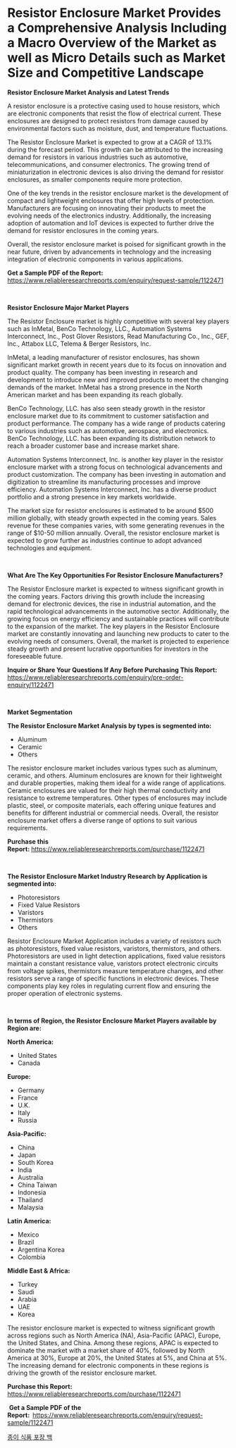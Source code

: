 <p><h1>Resistor Enclosure Market Provides a Comprehensive Analysis Including a Macro Overview of the Market as well as Micro Details such as Market Size and Competitive Landscape</h1></p><p><strong>Resistor Enclosure Market Analysis and Latest Trends</strong></p>
<p><p>A resistor enclosure is a protective casing used to house resistors, which are electronic components that resist the flow of electrical current. These enclosures are designed to protect resistors from damage caused by environmental factors such as moisture, dust, and temperature fluctuations.</p><p>The Resistor Enclosure Market is expected to grow at a CAGR of 13.1% during the forecast period. This growth can be attributed to the increasing demand for resistors in various industries such as automotive, telecommunications, and consumer electronics. The growing trend of miniaturization in electronic devices is also driving the demand for resistor enclosures, as smaller components require more protection.</p><p>One of the key trends in the resistor enclosure market is the development of compact and lightweight enclosures that offer high levels of protection. Manufacturers are focusing on innovating their products to meet the evolving needs of the electronics industry. Additionally, the increasing adoption of automation and IoT devices is expected to further drive the demand for resistor enclosures in the coming years.</p><p>Overall, the resistor enclosure market is poised for significant growth in the near future, driven by advancements in technology and the increasing integration of electronic components in various applications.</p></p>
<p><strong>Get a Sample PDF of the Report:&nbsp;</strong> <a href="https://www.reliableresearchreports.com/enquiry/request-sample/1122471">https://www.reliableresearchreports.com/enquiry/request-sample/1122471</a></p>
<p>&nbsp;</p>
<p><strong>Resistor Enclosure Major Market Players</strong></p>
<p><p>The Resistor Enclosure market is highly competitive with several key players such as InMetal, BenCo Technology, LLC., Automation Systems Interconnect, Inc., Post Glover Resistors, Read Manufacturing Co., Inc., GEF, Inc., Attabox LLC, Telema & Berger Resistors, Inc.</p><p>InMetal, a leading manufacturer of resistor enclosures, has shown significant market growth in recent years due to its focus on innovation and product quality. The company has been investing in research and development to introduce new and improved products to meet the changing demands of the market. InMetal has a strong presence in the North American market and has been expanding its reach globally.</p><p>BenCo Technology, LLC. has also seen steady growth in the resistor enclosure market due to its commitment to customer satisfaction and product performance. The company has a wide range of products catering to various industries such as automotive, aerospace, and electronics. BenCo Technology, LLC. has been expanding its distribution network to reach a broader customer base and increase market share.</p><p>Automation Systems Interconnect, Inc. is another key player in the resistor enclosure market with a strong focus on technological advancements and product customization. The company has been investing in automation and digitization to streamline its manufacturing processes and improve efficiency. Automation Systems Interconnect, Inc. has a diverse product portfolio and a strong presence in key markets worldwide.</p><p>The market size for resistor enclosures is estimated to be around $500 million globally, with steady growth expected in the coming years. Sales revenue for these companies varies, with some generating revenues in the range of $10-50 million annually. Overall, the resistor enclosure market is expected to grow further as industries continue to adopt advanced technologies and equipment.</p></p>
<p>&nbsp;</p>
<p><strong>What Are The Key Opportunities For Resistor Enclosure Manufacturers?</strong></p>
<p><p>The Resistor Enclosure market is expected to witness significant growth in the coming years. Factors driving this growth include the increasing demand for electronic devices, the rise in industrial automation, and the rapid technological advancements in the automotive sector. Additionally, the growing focus on energy efficiency and sustainable practices will contribute to the expansion of the market. The key players in the Resistor Enclosure market are constantly innovating and launching new products to cater to the evolving needs of consumers. Overall, the market is projected to experience steady growth and present lucrative opportunities for investors in the foreseeable future.</p></p>
<p><strong>Inquire or Share Your Questions If Any Before Purchasing This Report:</strong> <a href="https://www.reliableresearchreports.com/enquiry/pre-order-enquiry/1122471">https://www.reliableresearchreports.com/enquiry/pre-order-enquiry/1122471</a></p>
<p>&nbsp;</p>
<p><strong>Market Segmentation</strong></p>
<p><strong>The Resistor Enclosure Market Analysis by types is segmented into:</strong></p>
<p><ul><li>Aluminum</li><li>Ceramic</li><li>Others</li></ul></p>
<p><p>The resistor enclosure market includes various types such as aluminum, ceramic, and others. Aluminum enclosures are known for their lightweight and durable properties, making them ideal for a wide range of applications. Ceramic enclosures are valued for their high thermal conductivity and resistance to extreme temperatures. Other types of enclosures may include plastic, steel, or composite materials, each offering unique features and benefits for different industrial or commercial needs. Overall, the resistor enclosure market offers a diverse range of options to suit various requirements.</p></p>
<p><strong>Purchase this Report:&nbsp;</strong><a href="https://www.reliableresearchreports.com/purchase/1122471">https://www.reliableresearchreports.com/purchase/1122471</a></p>
<p>&nbsp;</p>
<p><strong>The Resistor Enclosure Market Industry Research by Application is segmented into:</strong></p>
<p><ul><li>Photoresistors</li><li>Fixed Value Resistors</li><li>Varistors</li><li>Thermistors</li><li>Others</li></ul></p>
<p><p>Resistor Enclosure Market Application includes a variety of resistors such as photoresistors, fixed value resistors, varistors, thermistors, and others. Photoresistors are used in light detection applications, fixed value resistors maintain a constant resistance value, varistors protect electronic circuits from voltage spikes, thermistors measure temperature changes, and other resistors serve a range of specific functions in electronic devices. These components play key roles in regulating current flow and ensuring the proper operation of electronic systems.</p></p>
<p>&nbsp;</p>
<p><strong>In terms of Region, the Resistor Enclosure Market Players available by Region are:</strong></p>
<p>
    <p> <strong> North America: </strong>
        <ul>
            <li>United States</li>
            <li>Canada</li>
        </ul>
        </p> 
    <p> <strong> Europe: </strong>
        <ul>
            <li>Germany</li>
            <li>France</li>
            <li>U.K.</li>
            <li>Italy</li>
            <li>Russia</li>
        </ul>
        </p> 
    <p> <strong> Asia-Pacific: </strong>
        <ul>
            <li>China</li>
            <li>Japan</li>
            <li>South Korea</li>
            <li>India</li>
            <li>Australia</li>
            <li>China Taiwan</li>
            <li>Indonesia</li>
            <li>Thailand</li>
            <li>Malaysia</li>
        </ul>
        </p> 
    <p> <strong> Latin America: </strong>
        <ul>
            <li>Mexico</li>
            <li>Brazil</li>
            <li>Argentina Korea</li>
            <li>Colombia</li>
        </ul>
        </p> 
    <p> <strong> Middle East & Africa: </strong>
        <ul>
            <li>Turkey</li>
            <li>Saudi</li>
            <li>Arabia</li>
            <li>UAE</li>
            <li>Korea</li>
        </ul>
    </p>
    </p>
<p><p>The resistor enclosure market is expected to witness significant growth across regions such as North America (NA), Asia-Pacific (APAC), Europe, the United States, and China. Among these regions, APAC is expected to dominate the market with a market share of 40%, followed by North America at 30%, Europe at 20%, the United States at 5%, and China at 5%. The increasing demand for electronic components in these regions is driving the growth of the resistor enclosure market.</p></p>
<p><strong>Purchase this Report: </strong><a href="https://www.reliableresearchreports.com/purchase/1122471">https://www.reliableresearchreports.com/purchase/1122471</a></p>
<p>&nbsp;<strong>Get a Sample PDF of the Report:&nbsp;&nbsp;</strong><a href="https://www.reliableresearchreports.com/enquiry/request-sample/1122471">https://www.reliableresearchreports.com/enquiry/request-sample/1122471</a></p>
<p><strong></strong></p>
<p><p><a href="https://medium.com/@ethawolf/%ED%8E%98%EC%9D%B4%ED%8D%BC-%EC%8B%9D%ED%92%88-%ED%8F%AC%EC%9E%A5-%EB%B4%89%EC%A7%80-%EC%8B%9C%EC%9E%A5-%EB%A9%94%ED%8A%B8%EB%A6%AD%EC%8A%A4-%ED%95%B4%EB%8F%85-%EC%8B%9C%EC%9E%A5-%EC%A0%90%EC%9C%A0%EC%9C%A8-%ED%8A%B8%EB%A0%8C%EB%93%9C-%EB%B0%8F-%EC%84%B1%EC%9E%A5-%EC%96%91%EC%83%81-119baab1d3f6">종이 식품 포장 백</a></p></p>